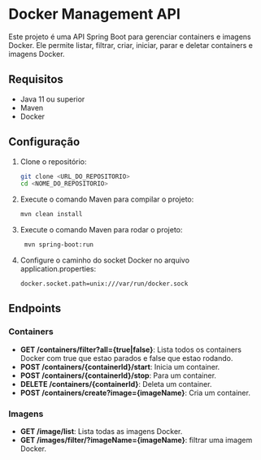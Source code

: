 # Docker Management API

Este projeto é uma API Spring Boot para gerenciar containers e imagens Docker. Ele permite listar, filtrar, criar, iniciar, parar e deletar containers e imagens Docker.

## Requisitos

- Java 11 ou superior
- Maven
- Docker

## Configuração

1. Clone o repositório:
   ```sh
   git clone <URL_DO_REPOSITORIO>
   cd <NOME_DO_REPOSITORIO>
2. Execute o comando Maven para compilar o projeto:
   ```sh
   mvn clean install
3. Execute o comando Maven para rodar o projeto:
   ```sh
    mvn spring-boot:run
4.  Configure o caminho do socket Docker no arquivo application.properties:
    ```
    docker.socket.path=unix:///var/run/docker.sock
    
## Endpoints

### Containers
 
- **GET /containers/filter?all={true|false}**: Lista todos os containers Docker com true que estao parados e false que estao rodando.
- **POST /containers/{containerId}/start**: Inicia um container.
- **POST /containers/{containerId}/stop**: Para um container.
- **DELETE /containers/{containerId}**: Deleta um container.
- **POST /containers/create?image={imageName}**: Cria um container.

### Imagens

- **GET /image/list**: Lista todas as imagens Docker.
- **GET /images/filter/?imageName={imageName}**: filtrar uma imagem Docker.
